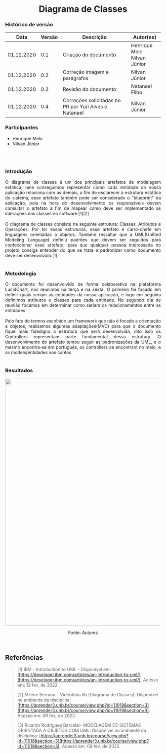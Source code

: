# <center> Diagrama de Classes


### Histórico de versão<br>

|Data | Versão | Descrição | Autor(es)|
| -- | -- | -- | -- |
| 01.12.2020 | 0.1 | Criação do documento | Henrique Melo <br>Nilvan Júnior|
| 01.12.2020 | 0.2 | Correção imagem e parágrafos | Nilvan Júnior|
| 01.12.2020 | 0.2 | Revisão do documento | Natanael Filho|
| 01.12.2020 | 0.4 | Correções solicitadas no PR por Yuri Alves e Natanael | Nilvan Júnior |

### Participantes

* Henrique Melo
* Nilvan Júnior

<br><br>


### Introdução
<div align="justify"> 
    O diagrama de classes é um dos principais artefatos de modelagem estática, nele conseguimos representar como cada entidade da nossa aplicação relaciona com as demais, a fim de esclarecer a estrutura estática do sistema, esse artefato também pode ser considerado o "blueprint" da aplicação, pois na hora do desenvolvimento os responsáveis devem consultar o artefato a fim de mapear como deve ser implementado as interações das classes no software.[1][2]
<br><br>
    O diagrama de classes consiste na seguinte estrutura: Classes, Atributos e Operações. Por ter essas estruturas, esse artefato é carro-chefe em linguagens orientadas a objetos. Também ressaltar que a UML(Unified Modeling Language) definiu padrões que devem ser seguidos para confeccionar esse artefato, para que qualquer pessoa interessada no projeto consiga entender do que se trata e padronizar como documento deve ser desenvolvido.[1]

</div><br>


### Metodologia
<div align="justify"> 
    O documento foi desenvolvido de forma colaborativa na plataforma LucidChart, nos reunimos na terça e na sexta. O primeiro foi focado em definir quais seriam as entidades da nossa aplicação, e logo em seguida definimos atributos e classes para cada entidade. No segundo dia de reunião focamos em determinar como seriam os relacionamentos entre as entidades.
    <br><br>
    Pelo fato de termos escolhido um framework que não é focado a orientação a objetos, realizamos algumas adaptações(MVC) para que o documento fique mais fidedigno a estrutura que será desenvolvida, dito isso os Controllers representam parte fundamental dessa estrutura. O desenvolvimento do artefato tentou seguir as padronizações da UML, e o mesmo encontra-se em português, os controllers se encontram no meio, e as models/entidades nos cantos.
   
</div><br>

### Resultados
<div align="justify">

<p style="text-align: center"><img src="https://i.ibb.co/ScPZJR2/Screenshot-from-2022-02-12-22-26-15.png" width="800px"></p><p style="text-align: center">Fonte: Autores</p>

</div><br>


## Referências

> [1]  IBM - Introduction to UML - Disponível em: [https://developer.ibm.com/articles/an-introduction-to-uml/](https://developer.ibm.com/articles/an-introduction-to-uml/). Acesso em: 12 fev, de 2022

> [2] Milene Serrano - VideoAula 5b (Diagrama de Classes): Disponível no ambiente da disciplina: [https://aprender3.unb.br/course/view.php?id=11018&section=3](https://aprender3.unb.br/course/view.php?id=11018&section=3). Acesso em: 09 fev, de 2022.

> [3] Ricardo Rodrigues Barcelar- MODELAGEM DE SISTEMAS ORIENTADA A OBJETOS COM UML: Disponível no ambiente da disciplina: [https://aprender3.unb.br/course/view.php?id=11018&section=3](https://aprender3.unb.br/course/view.php?id=11018&section=3). Acesso em: 09 fev, de 2022.
